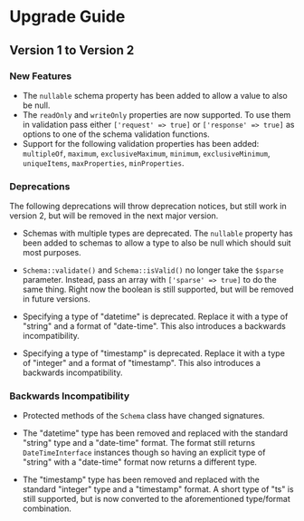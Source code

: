 # Upgrade Guide

## Version 1 to Version 2

### New Features

- The `nullable` schema property has been added to allow a value to also be null.
- The `readOnly` and `writeOnly` properties are now supported. To use them in validation pass either `['request' => true]` or `['response' => true]` as options to one of the schema validation functions.
- Support for the following validation properties has been added: `multipleOf`, `maximum`, `exclusiveMaximum`, `minimum`, `exclusiveMinimum`, `uniqueItems`, `maxProperties`, `minProperties`.

### Deprecations

The following deprecations will throw deprecation notices, but still work in version 2, but will be removed in the next major version.

- Schemas with multiple types are deprecated. The `nullable` property has been added to schemas to allow a type to also be null which should suit most purposes.

- `Schema::validate()` and `Schema::isValid()` no longer take the `$sparse` parameter. Instead, pass an array with `['sparse' => true]` to do the same thing. Right now the boolean is still supported, but will be removed in future versions.

- Specifying a type of "datetime" is deprecated. Replace it with a type of "string" and a format of "date-time". This also introduces a backwards incompatibility.

- Specifying a type of "timestamp" is deprecated. Replace it with a type of "integer" and a format of "timestamp". This also introduces a backwards incompatibility. 

### Backwards Incompatibility

- Protected methods of the `Schema` class have changed signatures.

- The "datetime" type has been removed and replaced with the standard "string" type and a "date-time" format. The format still returns `DateTimeInterface` instances though so having an explicit type of "string" with a "date-time" format now returns a different type.

- The "timestamp" type has been removed and replaced with the standard "integer" type and a "timestamp" format. A short type of "ts" is still supported, but is now converted to the aforementioned type/format combination.
